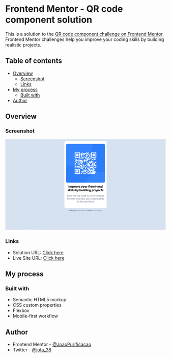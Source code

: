 # Frontend Mentor - QR code component solution

This is a solution to the [QR code component challenge on Frontend Mentor](https://www.frontendmentor.io/challenges/qr-code-component-iux_sIO_H). Frontend Mentor challenges help you improve your coding skills by building realistic projects.

## Table of contents
- [Overview](#overview)
	- [Screenshot](#screenshot)
	- [Links](#links)
- [My process](#my-process)
	- [Built with](#built-with)
- [Author](#author)
## Overview
### Screenshot
![ScreenShot](./assets/design/screenshot.PNG)  
### Links
- Solution URL: [Click here](https://github.com/JoaoPurificacao/qr-code-component)
- Live Site URL: [Click here](https://joaopurificacao.github.io/qr-code-component/)
## My process
### Built with
- Semantic HTML5 markup
- CSS custom properties
- Flexbox
- Mobile-first workflow
## Author
- Frontend Mentor - [@JoaoPurificacao](https://www.frontendmentor.io/profile/JoaoPurificacao)
- Twitter - [@jota_38](https://twitter.com/Jota_38)